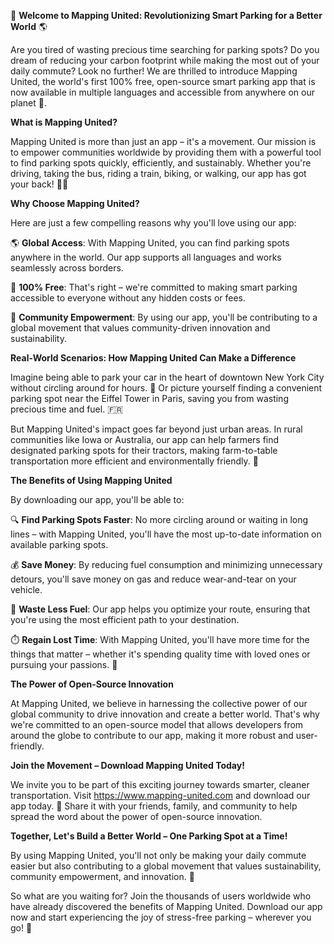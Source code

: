 🚀 **Welcome to Mapping United: Revolutionizing Smart Parking for a Better World** 🌎

Are you tired of wasting precious time searching for parking spots? Do you dream of reducing your carbon footprint while making the most out of your daily commute? Look no further! We are thrilled to introduce Mapping United, the world's first 100% free, open-source smart parking app that is now available in multiple languages and accessible from anywhere on our planet 🌟.

**What is Mapping United?**

Mapping United is more than just an app – it's a movement. Our mission is to empower communities worldwide by providing them with a powerful tool to find parking spots quickly, efficiently, and sustainably. Whether you're driving, taking the bus, riding a train, biking, or walking, our app has got your back! 🚴‍♀️

**Why Choose Mapping United?**

Here are just a few compelling reasons why you'll love using our app:

🌎 **Global Access**: With Mapping United, you can find parking spots anywhere in the world. Our app supports all languages and works seamlessly across borders.

💸 **100% Free**: That's right – we're committed to making smart parking accessible to everyone without any hidden costs or fees.

🔴 **Community Empowerment**: By using our app, you'll be contributing to a global movement that values community-driven innovation and sustainability.

**Real-World Scenarios: How Mapping United Can Make a Difference**

Imagine being able to park your car in the heart of downtown New York City without circling around for hours. 🗽️ Or picture yourself finding a convenient parking spot near the Eiffel Tower in Paris, saving you from wasting precious time and fuel. 🇫🇷

But Mapping United's impact goes far beyond just urban areas. In rural communities like Iowa or Australia, our app can help farmers find designated parking spots for their tractors, making farm-to-table transportation more efficient and environmentally friendly. 🌾

**The Benefits of Using Mapping United**

By downloading our app, you'll be able to:

🔍 **Find Parking Spots Faster**: No more circling around or waiting in long lines – with Mapping United, you'll have the most up-to-date information on available parking spots.

💰 **Save Money**: By reducing fuel consumption and minimizing unnecessary detours, you'll save money on gas and reduce wear-and-tear on your vehicle.

🌿 **Waste Less Fuel**: Our app helps you optimize your route, ensuring that you're using the most efficient path to your destination.

⏱️ **Regain Lost Time**: With Mapping United, you'll have more time for the things that matter – whether it's spending quality time with loved ones or pursuing your passions. 🌟

**The Power of Open-Source Innovation**

At Mapping United, we believe in harnessing the collective power of our global community to drive innovation and create a better world. That's why we're committed to an open-source model that allows developers from around the globe to contribute to our app, making it more robust and user-friendly.

**Join the Movement – Download Mapping United Today!**

We invite you to be part of this exciting journey towards smarter, cleaner transportation. Visit https://www.mapping-united.com and download our app today. 📲 Share it with your friends, family, and community to help spread the word about the power of open-source innovation.

**Together, Let's Build a Better World – One Parking Spot at a Time!**

By using Mapping United, you'll not only be making your daily commute easier but also contributing to a global movement that values sustainability, community empowerment, and innovation. 🌟

So what are you waiting for? Join the thousands of users worldwide who have already discovered the benefits of Mapping United. Download our app now and start experiencing the joy of stress-free parking – wherever you go! 🚀